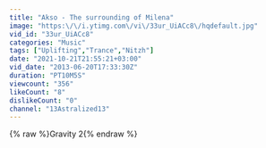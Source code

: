 ```yaml
---
title: "Akso - The surrounding of Milena"
image: "https:\/\/i.ytimg.com\/vi\/33ur_UiACc8\/hqdefault.jpg"
vid_id: "33ur_UiACc8"
categories: "Music"
tags: ["Uplifting","Trance","Nitzh"]
date: "2021-10-21T21:55:21+03:00"
vid_date: "2013-06-20T17:33:30Z"
duration: "PT10M5S"
viewcount: "356"
likeCount: "8"
dislikeCount: "0"
channel: "13Astralized13"
---
```

{% raw %}Gravity 2{% endraw %}
